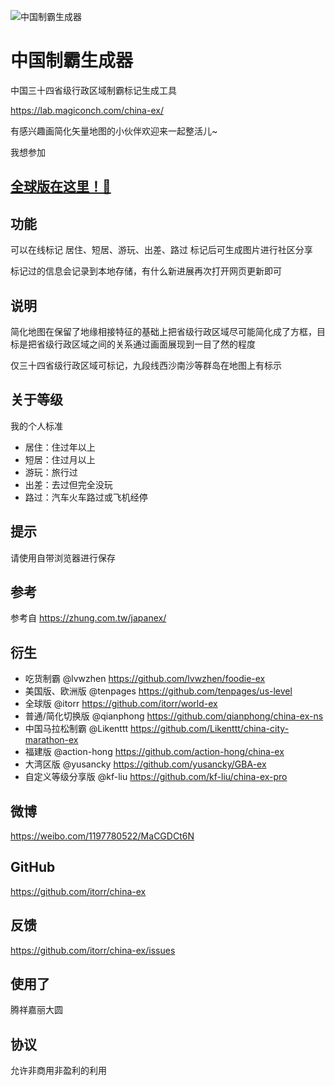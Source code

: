 ![中国制霸生成器](cover.png)
# 中国制霸生成器
中国三十四省级行政区域制霸标记生成工具

https://lab.magiconch.com/china-ex/

有感兴趣画简化矢量地图的小伙伴欢迎来一起整活儿~ 

我想参加

## [全球版在这里！🤗](https://github.com/itorr/world-ex)

## 功能
可以在线标记 居住、短居、游玩、出差、路过 标记后可生成图片进行社区分享

标记过的信息会记录到本地存储，有什么新进展再次打开网页更新即可

## 说明
简化地图在保留了地缘相接特征的基础上把省级行政区域尽可能简化成了方框，目标是把省级行政区域之间的关系通过画面展现到一目了然的程度

仅三十四省级行政区域可标记，九段线西沙南沙等群岛在地图上有标示

## 关于等级

我的个人标准

 - 居住：住过年以上
 - 短居：住过月以上
 - 游玩：旅行过
 - 出差：去过但完全没玩
 - 路过：汽车火车路过或飞机经停

## 提示
请使用自带浏览器进行保存

## 参考 
参考自 https://zhung.com.tw/japanex/

## 衍生
 - 吃货制霸 @lvwzhen https://github.com/lvwzhen/foodie-ex
 - 美国版、欧洲版 @tenpages https://github.com/tenpages/us-level
 - 全球版 @itorr https://github.com/itorr/world-ex
 - 普通/简化切换版 @qianphong https://github.com/qianphong/china-ex-ns
 - 中国马拉松制霸 @Likenttt https://github.com/Likenttt/china-city-marathon-ex
 - 福建版 @action-hong https://github.com/action-hong/china-ex
 - 大湾区版 @yusancky https://github.com/yusancky/GBA-ex
 - 自定义等级分享版 @kf-liu https://github.com/kf-liu/china-ex-pro

## 微博
https://weibo.com/1197780522/MaCGDCt6N

## GitHub
https://github.com/itorr/china-ex

## 反馈
https://github.com/itorr/china-ex/issues

## 使用了
腾祥嘉丽大圆

## 协议
允许非商用非盈利的利用

